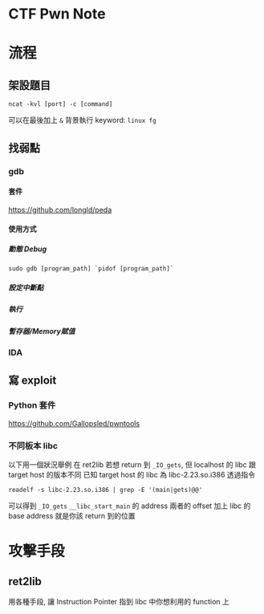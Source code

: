 CTF Pwn Note
===

# 流程

## 架設題目
```shell
ncat -kvl [port] -c [command]
```
可以在最後加上 `&` 背景執行
keyword: `linux fg`

## 找弱點

### gdb

#### 套件
https://github.com/longld/peda

#### 使用方式

##### 動態 Debug
```
sudo gdb [program_path] `pidof [program_path]`
```

##### 設定中斷點

##### 執行

##### 暫存器/Memory賦值

### IDA

## 寫 exploit

### Python 套件
https://github.com/Gallopsled/pwntools

### 不同板本 libc
以下用一個狀況舉例
在 ret2lib 若想 return 到 `_IO_gets`, 但 localhost 的 libc 跟 target host 的版本不同
已知 target host 的 libc 為 libc-2.23.so.i386
透過指令
```shell
readelf -s libc-2.23.so.i386 | grep -E '(main|gets)@@'
```
可以得到 `_IO_gets` `__libc_start_main` 的 address
兩者的 offset 加上 libc 的 base address 就是你該 return 到的位置

# 攻擊手段

## ret2lib
用各種手段, 讓 Instruction Pointer 指到 libc 中你想利用的 function 上








